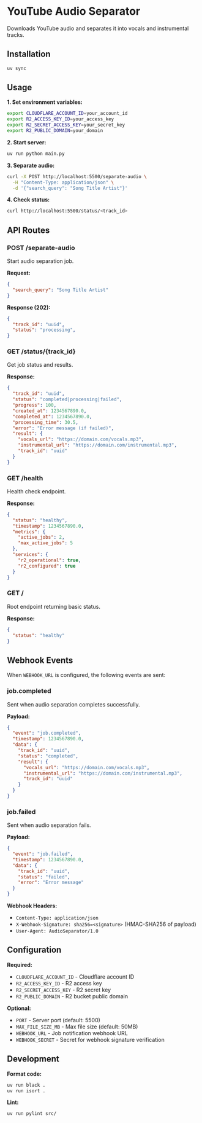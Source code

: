 # YouTube Audio Separator

Downloads YouTube audio and separates it into vocals and instrumental tracks.

## Installation

```bash
uv sync
```

## Usage

**1. Set environment variables:**

```bash
export CLOUDFLARE_ACCOUNT_ID=your_account_id
export R2_ACCESS_KEY_ID=your_access_key  
export R2_SECRET_ACCESS_KEY=your_secret_key
export R2_PUBLIC_DOMAIN=your_domain
```

**2. Start server:**

```bash
uv run python main.py
```

**3. Separate audio:**

```bash
curl -X POST http://localhost:5500/separate-audio \
  -H "Content-Type: application/json" \
  -d '{"search_query": "Song Title Artist"}'
```

**4. Check status:**

```bash
curl http://localhost:5500/status/<track_id>
```

## API Routes

### POST /separate-audio

Start audio separation job.

**Request:**

```json
{
  "search_query": "Song Title Artist"
}
```

**Response (202):**

```json
{
  "track_id": "uuid",
  "status": "processing",
}
```

### GET /status/{track_id}

Get job status and results.

**Response:**

```json
{
  "track_id": "uuid",
  "status": "completed|processing|failed",
  "progress": 100,
  "created_at": 1234567890.0,
  "completed_at": 1234567890.0,
  "processing_time": 30.5,
  "error": "Error message (if failed)",
  "result": {
    "vocals_url": "https://domain.com/vocals.mp3",
    "instrumental_url": "https://domain.com/instrumental.mp3",
    "track_id": "uuid"
  }
}
```

### GET /health

Health check endpoint.

**Response:**

```json
{
  "status": "healthy",
  "timestamp": 1234567890.0,
  "metrics": {
    "active_jobs": 2,
    "max_active_jobs": 5
  },
  "services": {
    "r2_operational": true,
    "r2_configured": true
  }
}
```

### GET /

Root endpoint returning basic status.

**Response:**

```json
{
  "status": "healthy"
}
```

## Webhook Events

When `WEBHOOK_URL` is configured, the following events are sent:

### job.completed

Sent when audio separation completes successfully.

**Payload:**

```json
{
  "event": "job.completed",
  "timestamp": 1234567890.0,
  "data": {
    "track_id": "uuid",
    "status": "completed",
    "result": {
      "vocals_url": "https://domain.com/vocals.mp3",
      "instrumental_url": "https://domain.com/instrumental.mp3",
      "track_id": "uuid"
    }
  }
}
```

### job.failed

Sent when audio separation fails.

**Payload:**

```json
{
  "event": "job.failed",
  "timestamp": 1234567890.0,
  "data": {
    "track_id": "uuid",
    "status": "failed",
    "error": "Error message"
  }
}
```

**Webhook Headers:**

- `Content-Type: application/json`
- `X-Webhook-Signature: sha256=<signature>` (HMAC-SHA256 of payload)
- `User-Agent: AudioSeparator/1.0`

## Configuration

**Required:**

- `CLOUDFLARE_ACCOUNT_ID` - Cloudflare account ID  
- `R2_ACCESS_KEY_ID` - R2 access key
- `R2_SECRET_ACCESS_KEY` - R2 secret key
- `R2_PUBLIC_DOMAIN` - R2 bucket public domain

**Optional:**

- `PORT` - Server port (default: 5500)
- `MAX_FILE_SIZE_MB` - Max file size (default: 50MB)
- `WEBHOOK_URL` - Job notification webhook URL
- `WEBHOOK_SECRET` - Secret for webhook signature verification

## Development

**Format code:**

```bash
uv run black .
uv run isort .
```

**Lint:**

```bash
uv run pylint src/
```

